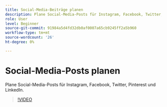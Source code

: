 ```yaml
---
title: Social-Media-Beiträge planen
description: Plane Social-Media-Posts für Instagram, Facebook, Twitter, Pinterest und LinkedIn
role: User
level: Beginner
source-git-commit: 91984a5d4fd32db0af0007a65cb9245ff2a5b960
workflow-type: tm+mt
source-wordcount: '26'
ht-degree: 0%

---
```


# Social-Media-Posts planen

Plane Social-Media-Posts für Instagram, Facebook, Twitter, Pinterest und LinkedIn.

>[!VIDEO](https://video.tv.adobe.com/v/3420242?quality=12&learn=on&hidetitle=true)
